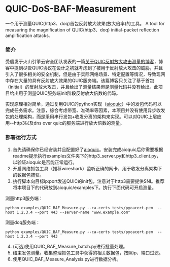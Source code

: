 # QUIC-DoS-BAF-Measurement
一个用于测量QUIC(http3、doq)首包反射放大效果(放大倍率)的工具。
A tool for measuring the magnification of QUIC(http3、doq) initial-packet reflection amplification attacks.

### 简介
受启发于火山引擎云安全团队发表的一篇[关于QUIC反射放大攻击测量的博客](https://www.anquanke.com/post/id/289906)，博客中提到尽管QUIC协议在设计之初就考虑到了被用于反射放大攻击的威胁，并且引入了很多相关的安全机制，但是由于实际网络场景、特定配置等情况，导致现网中存在大量的具有反射放大效果的QUIC服务端。该篇博客只关注了基于首包（initial）的反射放大攻击，并且给出了测量结果但是测量代码并没有给出。此项目给出用于测量QUIC服务端init阶段反射放大倍数的代码。

实现原理相对简单，通过复用QUIC的python实现（[aioquic](https://github.com/aiortc/aioquic)）中的发包代码可以完成任务需求。注意，综合考虑带宽、准确率等因素，本项目并没有使用异步收发包的处理架构，而是采用串行发包+收发分离的架构来实现。可以对QUIC上层应用--http3以及dns over quic的服务端进行放大倍数的测量。

### 部署运行方式
1. 首先请确保你已经安装并且配置好了[aioquic](https://github.com/aiortc/aioquic)。安装完成aioquic后你需要根据readme提示执行examples文件夹下的http3_server.py和http3_client.py，以验证aioquic是否能正常运行。
2. 开启网络抓包工具（推荐wireshark）监听正确的网卡，用于收发分离架构下的数据包捕获。
3. 执行脚本向目标ip:port发送QUIC的init包，注意对于http3需要提供SNI。推荐将本项目下的代码放到aioquic/examples下。执行下面代码可开启测量。

测量http3服务端：

`python examples/QUIC_BAF_Measure.py --ca-certs tests/pycacert.pem  --host 1.2.3.4 --port 443 --server-name "www.example.com"`

测量doq服务端：

`python examples/QUIC_BAF_Measure.py --ca-certs tests/pycacert.pem  --host 1.2.3.4 --port 443`

4. (可选)使用QUIC_BAF_Measure_batch.py进行批量处理。
5. 结束发包测量。收集整理抓包工具中获得的相关数据包，按照ip、端口过滤。
6. 使用QUIC_BAF_Measure_Analysis.py进行数据分析。
